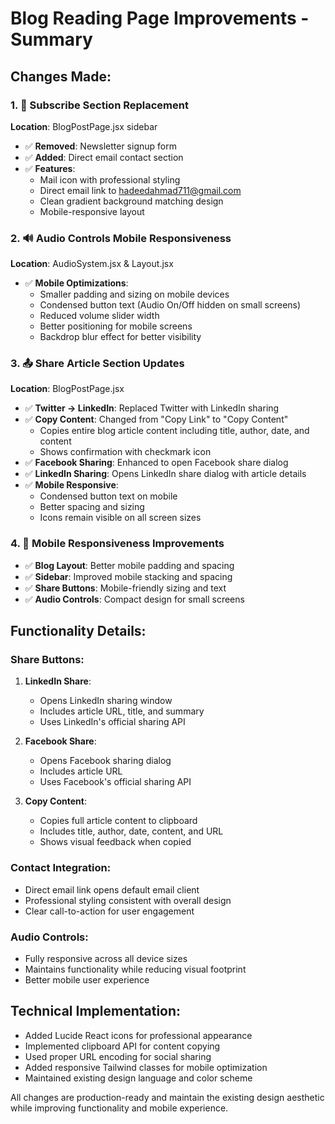 # Blog Reading Page Improvements - Summary

## Changes Made:

### 1. 📧 Subscribe Section Replacement
**Location**: BlogPostPage.jsx sidebar
- ✅ **Removed**: Newsletter signup form
- ✅ **Added**: Direct email contact section
- ✅ **Features**: 
  - Mail icon with professional styling
  - Direct email link to hadeedahmad711@gmail.com
  - Clean gradient background matching design
  - Mobile-responsive layout

### 2. 🔊 Audio Controls Mobile Responsiveness
**Location**: AudioSystem.jsx & Layout.jsx
- ✅ **Mobile Optimizations**:
  - Smaller padding and sizing on mobile devices
  - Condensed button text (Audio On/Off hidden on small screens)
  - Reduced volume slider width
  - Better positioning for mobile screens
  - Backdrop blur effect for better visibility

### 3. 📤 Share Article Section Updates
**Location**: BlogPostPage.jsx
- ✅ **Twitter → LinkedIn**: Replaced Twitter with LinkedIn sharing
- ✅ **Copy Content**: Changed from "Copy Link" to "Copy Content" 
  - Copies entire blog article content including title, author, date, and content
  - Shows confirmation with checkmark icon
- ✅ **Facebook Sharing**: Enhanced to open Facebook share dialog
- ✅ **LinkedIn Sharing**: Opens LinkedIn share dialog with article details
- ✅ **Mobile Responsive**: 
  - Condensed button text on mobile
  - Better spacing and sizing
  - Icons remain visible on all screen sizes

### 4. 📱 Mobile Responsiveness Improvements
- ✅ **Blog Layout**: Better mobile padding and spacing
- ✅ **Sidebar**: Improved mobile stacking and spacing
- ✅ **Share Buttons**: Mobile-friendly sizing and text
- ✅ **Audio Controls**: Compact design for small screens

## Functionality Details:

### Share Buttons:
1. **LinkedIn Share**: 
   - Opens LinkedIn sharing window
   - Includes article URL, title, and summary
   - Uses LinkedIn's official sharing API

2. **Facebook Share**:
   - Opens Facebook sharing dialog
   - Includes article URL
   - Uses Facebook's official sharing API

3. **Copy Content**:
   - Copies full article content to clipboard
   - Includes title, author, date, content, and URL
   - Shows visual feedback when copied

### Contact Integration:
- Direct email link opens default email client
- Professional styling consistent with overall design
- Clear call-to-action for user engagement

### Audio Controls:
- Fully responsive across all device sizes
- Maintains functionality while reducing visual footprint
- Better mobile user experience

## Technical Implementation:
- Added Lucide React icons for professional appearance
- Implemented clipboard API for content copying
- Used proper URL encoding for social sharing
- Added responsive Tailwind classes for mobile optimization
- Maintained existing design language and color scheme

All changes are production-ready and maintain the existing design aesthetic while improving functionality and mobile experience.
